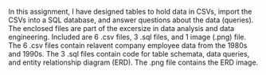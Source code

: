 In this assignment, I have designed tables to hold data in CSVs, import the CSVs into a SQL database, and answer questions about the data (queries).
The enclosed files are part of the excersize in data analysis and data engineering. 
Included are 6 .csv files, 3 .sql files, and 1 image (.png) file.
The 6 .csv files contain relavent company employee data from the 1980s and 1990s.
The 3 .sql files contain code for table schemata, data queries, and entity relationship diagram (ERD). 
The .png file contains the ERD image.

